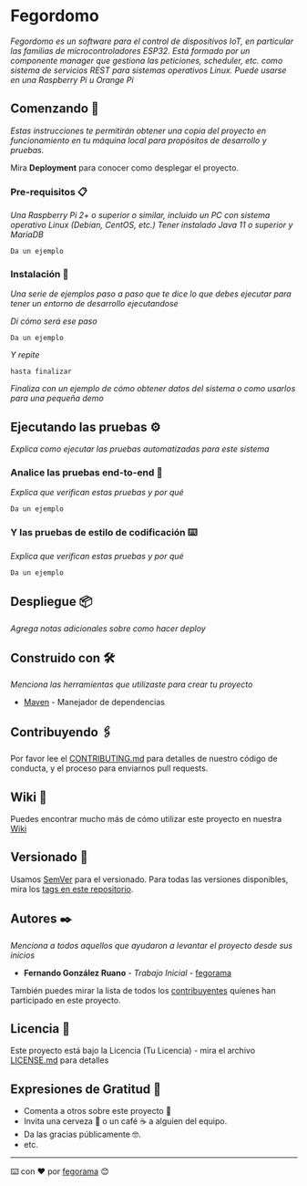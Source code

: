 # Fegordomo

_Fegordomo es un software para el control de dispositivos IoT, en particular las familias de microcontroladores ESP32._
_Está formado por un componente manager que gestiona las peticiones, scheduler, etc. como sistema de servicios REST para sistemas operativos Linux. Puede usarse en una Raspberry Pi u Orange Pi_

## Comenzando 🚀

_Estas instrucciones te permitirán obtener una copia del proyecto en funcionamiento en tu máquina local para propósitos de desarrollo y pruebas._

Mira **Deployment** para conocer como desplegar el proyecto.


### Pre-requisitos 📋

_Una Raspberry Pi 2+ o superior o similar, incluido un PC con sistema operativo Linux (Debian, CentOS, etc.)_
_Tener instalado Java 11 o superior y MariaDB_

```
Da un ejemplo
```

### Instalación 🔧

_Una serie de ejemplos paso a paso que te dice lo que debes ejecutar para tener un entorno de desarrollo ejecutandose_

_Dí cómo será ese paso_

```
Da un ejemplo
```

_Y repite_

```
hasta finalizar
```

_Finaliza con un ejemplo de cómo obtener datos del sistema o como usarlos para una pequeña demo_

## Ejecutando las pruebas ⚙️

_Explica como ejecutar las pruebas automatizadas para este sistema_

### Analice las pruebas end-to-end 🔩

_Explica que verifican estas pruebas y por qué_

```
Da un ejemplo
```

### Y las pruebas de estilo de codificación ⌨️

_Explica que verifican estas pruebas y por qué_

```
Da un ejemplo
```

## Despliegue 📦

_Agrega notas adicionales sobre como hacer deploy_

## Construido con 🛠️

_Menciona las herramientas que utilizaste para crear tu proyecto_

* [Maven](https://maven.apache.org/) - Manejador de dependencias

## Contribuyendo 🖇️

Por favor lee el [CONTRIBUTING.md](https://gist.github.com/fegorama/fegordomo/xxxxxx) para detalles de nuestro código de conducta, y el proceso para enviarnos pull requests.

## Wiki 📖

Puedes encontrar mucho más de cómo utilizar este proyecto en nuestra [Wiki](https://github.com/fegorama/fegordomo/wiki)

## Versionado 📌

Usamos [SemVer](http://semver.org/) para el versionado. Para todas las versiones disponibles, mira los [tags en este repositorio](https://github.com/fegorama/fegordomo/tags).

## Autores ✒️

_Menciona a todos aquellos que ayudaron a levantar el proyecto desde sus inicios_

* **Fernando González Ruano** - *Trabajo Inicial* - [fegorama](https://github.com/fegorama)

También puedes mirar la lista de todos los [contribuyentes](https://github.com/fegorama/fegordomo/contributors) quíenes han participado en este proyecto. 

## Licencia 📄

Este proyecto está bajo la Licencia (Tu Licencia) - mira el archivo [LICENSE.md](LICENSE.md) para detalles

## Expresiones de Gratitud 🎁

* Comenta a otros sobre este proyecto 📢
* Invita una cerveza 🍺 o un café ☕ a alguien del equipo. 
* Da las gracias públicamente 🤓.
* etc.



---
⌨️ con ❤️ por [fegorama](https://github.com/fegorama) 😊